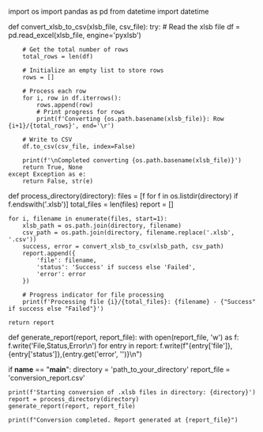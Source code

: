 import os
import pandas as pd
from datetime import datetime

def convert_xlsb_to_csv(xlsb_file, csv_file):
    try:
        # Read the xlsb file
        df = pd.read_excel(xlsb_file, engine='pyxlsb')
        
        # Get the total number of rows
        total_rows = len(df)
        
        # Initialize an empty list to store rows
        rows = []
        
        # Process each row
        for i, row in df.iterrows():
            rows.append(row)
            # Print progress for rows
            print(f'Converting {os.path.basename(xlsb_file)}: Row {i+1}/{total_rows}', end='\r')
        
        # Write to CSV
        df.to_csv(csv_file, index=False)
        
        print(f'\nCompleted converting {os.path.basename(xlsb_file)}')
        return True, None
    except Exception as e:
        return False, str(e)

def process_directory(directory):
    files = [f for f in os.listdir(directory) if f.endswith('.xlsb')]
    total_files = len(files)
    report = []
    
    for i, filename in enumerate(files, start=1):
        xlsb_path = os.path.join(directory, filename)
        csv_path = os.path.join(directory, filename.replace('.xlsb', '.csv'))
        success, error = convert_xlsb_to_csv(xlsb_path, csv_path)
        report.append({
            'file': filename,
            'status': 'Success' if success else 'Failed',
            'error': error
        })
        
        # Progress indicator for file processing
        print(f'Processing file {i}/{total_files}: {filename} - {"Success" if success else "Failed"}')
    
    return report

def generate_report(report, report_file):
    with open(report_file, 'w') as f:
        f.write('File,Status,Error\n')
        for entry in report:
            f.write(f"{entry['file']},{entry['status']},{entry.get('error', '')}\n")

if __name__ == "__main__":
    directory = 'path_to_your_directory'
    report_file = 'conversion_report.csv'
    
    print(f'Starting conversion of .xlsb files in directory: {directory}')
    report = process_directory(directory)
    generate_report(report, report_file)
    
    print(f"Conversion completed. Report generated at {report_file}")
